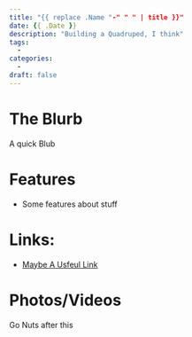 ```yaml
---
title: "{{ replace .Name "-" " " | title }}"
date: {{ .Date }}
description: "Building a Quadruped, I think"
tags:
  - 
categories:
  - 
draft: false
---
```


# The Blurb

A quick Blub 

# Features
  - Some features about stuff

# Links:
- [Maybe A Usfeul Link](url)

# Photos/Videos
<!--{{< google-photos tbHcgyWN44g9qj216 carousel >}}-->

<end-tldr> <!--Remove this line if you done need a tldr-->

Go Nuts after this

